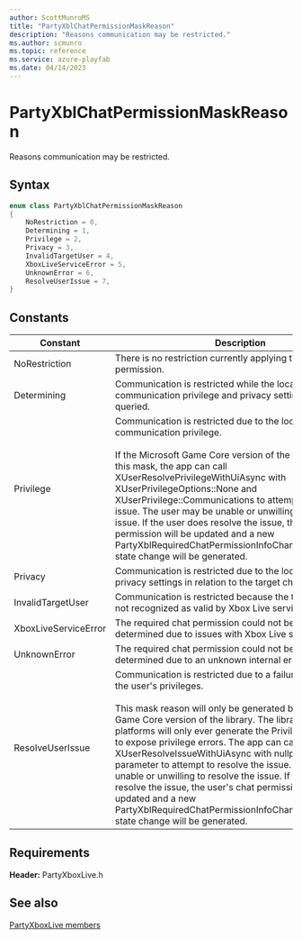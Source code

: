 ```yaml
---
author: ScottMunroMS
title: "PartyXblChatPermissionMaskReason"
description: "Reasons communication may be restricted."
ms.author: scmunro
ms.topic: reference
ms.service: azure-playfab
ms.date: 04/14/2023
---
```


# PartyXblChatPermissionMaskReason  

Reasons communication may be restricted.    

## Syntax  
  
```cpp
enum class PartyXblChatPermissionMaskReason    
{  
    NoRestriction = 0,  
    Determining = 1,  
    Privilege = 2,  
    Privacy = 3,  
    InvalidTargetUser = 4,  
    XboxLiveServiceError = 5,  
    UnknownError = 6,  
    ResolveUserIssue = 7,  
}  
```  
  
## Constants  
  
| Constant | Description |
| --- | --- |
| NoRestriction | There is no restriction currently applying to this chat permission. |  
| Determining | Communication is restricted while the local chat user's communication privilege and privacy settings are being queried. |  
| Privilege | Communication is restricted due to the local chat user's communication privilege.<br/><br/> If the Microsoft Game Core version of the library generates this mask, the app can call XUserResolvePrivilegeWithUiAsync with XUserPrivilegeOptions::None and XUserPrivilege::Communications to attempt to resolve the issue. The user may be unable or unwilling to resolve the issue. If the user does resolve the issue, the user's chat permission will be updated and a new PartyXblRequiredChatPermissionInfoChangedStateChange state change will be generated. |  
| Privacy | Communication is restricted due to the local chat user's privacy settings in relation to the target chat user. |  
| InvalidTargetUser | Communication is restricted because the target user was not recognized as valid by Xbox Live services. |  
| XboxLiveServiceError | The required chat permission could not be successfully determined due to issues with Xbox Live services. |  
| UnknownError | The required chat permission could not be successfully determined due to an unknown internal error. |  
| ResolveUserIssue | Communication is restricted due to a failure in retrieving the user's privileges.<br/><br/> This mask reason will only be generated by the Microsoft Game Core version of the library. The library on other platforms will only ever generate the Privilege mask reason to expose privilege errors. The app can call XUserResolveIssueWithUiAsync with nullptr for the URL parameter to attempt to resolve the issue. The user may be unable or unwilling to resolve the issue. If the user does resolve the issue, the user's chat permission will be updated and a new PartyXblRequiredChatPermissionInfoChangedStateChange state change will be generated. |  
  
  
## Requirements  
  
**Header:** PartyXboxLive.h
  
## See also  
[PartyXboxLive members](../partyxboxlive_members.md)  

  
  
